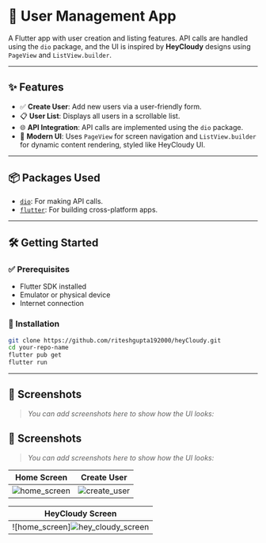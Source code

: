 # **🚀 User Management App**

A Flutter app with user creation and listing features. API calls are handled using the `dio` package, and the UI is inspired by **HeyCloudy** designs using `PageView` and `ListView.builder`.

---

## ✨ Features

- ✅ **Create User**: Add new users via a user-friendly form.  
- 📋 **User List**: Displays all users in a scrollable list.  
- 🌐 **API Integration**: API calls are implemented using the `dio` package.  
- 🎨 **Modern UI**: Uses `PageView` for screen navigation and `ListView.builder` for dynamic content rendering, styled like HeyCloudy UI.

---

## 📦 Packages Used

- [`dio`](https://pub.dev/packages/dio): For making API calls.  
- [`flutter`](https://flutter.dev): For building cross-platform apps.

---

## 🛠️ Getting Started

### ✅ Prerequisites

- Flutter SDK installed  
- Emulator or physical device  
- Internet connection

### 🔧 Installation

```bash
git clone https://github.com/riteshgupta192000/heyCloudy.git
cd your-repo-name
flutter pub get
flutter run
```

---

## 📸 Screenshots

> _You can add screenshots here to show how the UI looks:_


## 📸 Screenshots

> _You can add screenshots here to show how the UI looks:_

| **Home Screen** | **Create User** |
|------------------|------------------|
| ![home_screen](https://github.com/user-attachments/assets/c2c0c5e8-51d8-4b74-8967-3723b6773823) | ![create_user](https://github.com/user-attachments/assets/8b01dd2a-ae01-4013-a380-62e2bcd6e7c9) |

| **HeyCloudy Screen** |
|------------------|
| ![home_screen]![hey_cloudy_screen](https://github.com/user-attachments/assets/6c7af38b-9857-40b9-b8ca-b9093c453952) |




